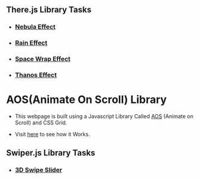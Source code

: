 ## There.js Library Tasks ##

* ### [Nebula Effect](https://nil1729.github.io/Javascript-Library/three.js/nebula/.) ###
* ### [Rain Effect](https://nil1729.github.io/Javascript-Library/three.js/rain-effect/.) ###
* ### [Space Wrap Effect](https://nil1729.github.io/Javascript-Library/three.js/space-wrap/.) ###
* ### [Thanos Effect](https://nil1729.github.io/Javascript-Library/three.js/thanos-effect/.) ###

# AOS(Animate On Scroll) Library #

* This webpage is built using a Javascript Library Called [AOS](https://github.com/michalsnik/aos) (Animate on Scroll) and CSS Grid.

* Visit [here](https://nil1729.github.io/Javascript-Library/AOS-Grid/) to see how it Works.

## Swiper.js Library Tasks ##

* ### [3D Swipe Slider](https://nil1729.github.io/Javascript-Library/swiper.js/)
